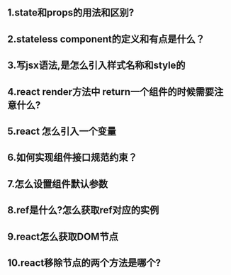 ##  1.state和props的用法和区别?

##  2.stateless component的定义和有点是什么？

##  3.写jsx语法,是怎么引入样式名称和style的

##  4.react render方法中 return一个组件的时候需要注意什么?

##  5.react 怎么引入一个变量

##  6.如何实现组件接口规范约束？

##  7.怎么设置组件默认参数

##  8.ref是什么?怎么获取ref对应的实例

##  9.react怎么获取DOM节点

##  10.react移除节点的两个方法是哪个?

